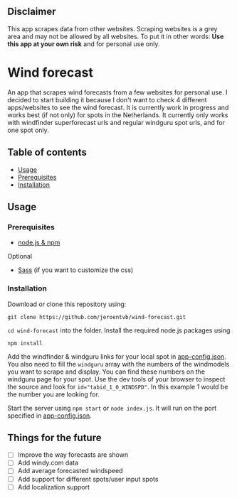 ## Disclaimer
This app scrapes data from other websites.
Scraping websites is a grey area and may not be allowed by all websites.
To put it in other words: __Use this app at your own risk__ and for personal use only.  

# Wind forecast
An app that scrapes wind forecasts from a few websites for personal use.
I decided to start building it because I don't want to check 4 different apps/websites to see the wind forecast.
It is currently work in progress and works best (if not only) for spots in the Netherlands.
It currently only works with windfinder superforecast urls and regular windguru spot urls, and for one spot only.

## Table of contents
* [Usage](#usage)
* [Prerequisites](#prerequisites)
* [Installation](#installation)

## Usage

### Prerequisites
* [node.js & npm](https://nodejs.org/en/)

Optional
* [Sass](https://sass-lang.com/) (if you want to customize the css)

### Installation
Download or clone this repository using:
```
git clone https://github.com/jeroentvb/wind-forecast.git
```

`cd wind-forecast` into the folder. Install the required node.js packages using
```
npm install
```

Add the windfinder & windguru links for your local spot in [app-config.json](app-config.json). You also need to fill the `windguru` array with the numbers of the windmodels you want to scrape and display. You can find these numbers on the windguru page for your spot. Use the dev tools of your browser to inspect the source and look for `id="tabid_1_0_WINDSPD"`. In this example *1* would be the number you are looking for.

Start the server using `npm start` or `node index.js`. It will run on the port specified in [app-config.json](app-config.json).

## Things for the future
- [ ] Improve the way forecasts are shown
- [ ] Add windy.com data
- [ ] Add average forecasted windspeed
- [ ] Add support for different spots/user input spots
- [ ] Add localization support
